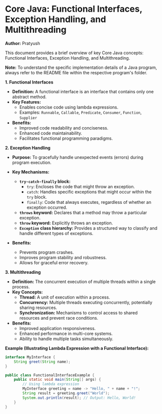 # Core Java: Functional Interfaces, Exception Handling, and Multithreading

**Author:** Pratyush

This document provides a brief overview of key Core Java concepts: Functional Interfaces, Exception Handling, and Multithreading.

**Note:** To understand the specific implementation details of a Java program, always refer to the README file within the respective program's folder. 

**1. Functional Interfaces**

* **Definition:** A functional interface is an interface that contains only one abstract method. 
* **Key Features:**
    * Enables concise code using lambda expressions.
    * Examples: `Runnable`, `Callable`, `Predicate`, `Consumer`, `Function`, `Supplier`
* **Benefits:**
    * Improved code readability and conciseness.
    * Enhanced code maintainability.
    * Facilitates functional programming paradigms.

**2. Exception Handling**

* **Purpose:** To gracefully handle unexpected events (errors) during program execution.
* **Key Mechanisms:**
    * **`try-catch-finally` block:** 
        * `try`: Encloses the code that might throw an exception.
        * `catch`: Handles specific exceptions that might occur within the `try` block.
        * `finally`: Code that always executes, regardless of whether an exception occurred.
    * **`throws` keyword:** Declares that a method may throw a particular exception.
    * **`throw` keyword:** Explicitly throws an exception.
    * **`Exception` class hierarchy:** Provides a structured way to classify and handle different types of exceptions.

* **Benefits:**
    * Prevents program crashes.
    * Improves program stability and robustness.
    * Allows for graceful error recovery.

**3. Multithreading**

* **Definition:** The concurrent execution of multiple threads within a single process.
* **Key Concepts:**
    * **Thread:** A unit of execution within a process.
    * **Concurrency:** Multiple threads executing concurrently, potentially sharing resources.
    * **Synchronization:** Mechanisms to control access to shared resources and prevent race conditions.
* **Benefits:**
    * Improved application responsiveness.
    * Enhanced performance in multi-core systems.
    * Ability to handle multiple tasks simultaneously.

**Example (Illustrating Lambda Expression with a Functional Interface):**

```java
interface MyInterface {
    String greet(String name);
}

public class FunctionalInterfaceExample {
    public static void main(String[] args) {
        // Using lambda expression
        MyInterface greeting = name -> "Hello, " + name + "!"; 
        String result = greeting.greet("World");
        System.out.println(result); // Output: Hello, World!
    }
}